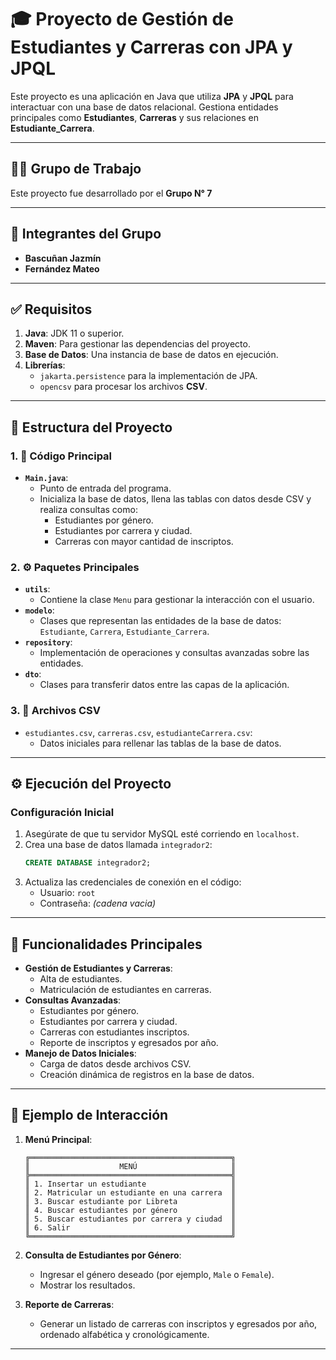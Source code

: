 # 🎓 Proyecto de Gestión de Estudiantes y Carreras con JPA y JPQL

Este proyecto es una aplicación en Java que utiliza **JPA** y **JPQL** para interactuar con una base de datos relacional. Gestiona entidades principales como **Estudiantes**, **Carreras** y sus relaciones en **Estudiante\_Carrera**.

---

## 🧑‍💻 Grupo de Trabajo
Este proyecto fue desarrollado por el **Grupo N° 7**

---

## 🤝 Integrantes del Grupo
- **Bascuñan Jazmín**
- **Fernández Mateo**

---

## ✅ Requisitos

1. **Java**: JDK 11 o superior.
2. **Maven**: Para gestionar las dependencias del proyecto.
3. **Base de Datos**: Una instancia de base de datos en ejecución.
4. **Librerías**:
    - `jakarta.persistence` para la implementación de JPA.
    - `opencsv` para procesar los archivos **CSV**.

---

## 📂 Estructura del Proyecto

### 1. **📌 Código Principal**
- **`Main.java`**:
    - Punto de entrada del programa.
    - Inicializa la base de datos, llena las tablas con datos desde CSV y realiza consultas como:
        - Estudiantes por género.
        - Estudiantes por carrera y ciudad.
        - Carreras con mayor cantidad de inscriptos.

### 2. **⚙️ Paquetes Principales**
- **`utils`**:
    - Contiene la clase `Menu` para gestionar la interacción con el usuario.
- **`modelo`**:
    - Clases que representan las entidades de la base de datos: `Estudiante`, `Carrera`, `Estudiante_Carrera`.
- **`repository`**:
    - Implementación de operaciones y consultas avanzadas sobre las entidades.
- **`dto`**:
    - Clases para transferir datos entre las capas de la aplicación.

### 3. **📜 Archivos CSV**
- `estudiantes.csv`, `carreras.csv`, `estudianteCarrera.csv`:
    - Datos iniciales para rellenar las tablas de la base de datos.

---

## ⚙️ Ejecución del Proyecto

### Configuración Inicial
1. Asegúrate de que tu servidor MySQL esté corriendo en `localhost`.
2. Crea una base de datos llamada `integrador2`:
    ```sql
    CREATE DATABASE integrador2;
    ```
3. Actualiza las credenciales de conexión en el código:
    - Usuario: `root`
    - Contraseña: *(cadena vacia)*


---

## 📖 Funcionalidades Principales
- **Gestión de Estudiantes y Carreras**:
    - Alta de estudiantes.
    - Matriculación de estudiantes en carreras.
- **Consultas Avanzadas**:
    - Estudiantes por género.
    - Estudiantes por carrera y ciudad.
    - Carreras con estudiantes inscriptos.
    - Reporte de inscriptos y egresados por año.
- **Manejo de Datos Iniciales**:
    - Carga de datos desde archivos CSV.
    - Creación dinámica de registros en la base de datos.

---

## 📂 Ejemplo de Interacción
1. **Menú Principal**:
    ```plaintext
    ╔═════════════════════════════════════════════╗
    ║                    MENÚ                     ║
    ╠═════════════════════════════════════════════╣
    ║ 1. Insertar un estudiante                   ║
    ║ 2. Matricular un estudiante en una carrera  ║
    ║ 3. Buscar estudiante por Libreta            ║
    ║ 4. Buscar estudiantes por género            ║
    ║ 5. Buscar estudiantes por carrera y ciudad  ║
    ║ 6. Salir                                    ║
    ╚═════════════════════════════════════════════╝
    ```

2. **Consulta de Estudiantes por Género**:
    - Ingresar el género deseado (por ejemplo, `Male` o `Female`).
    - Mostrar los resultados.

3. **Reporte de Carreras**:
    - Generar un listado de carreras con inscriptos y egresados por año, ordenado alfabética y cronológicamente.

---